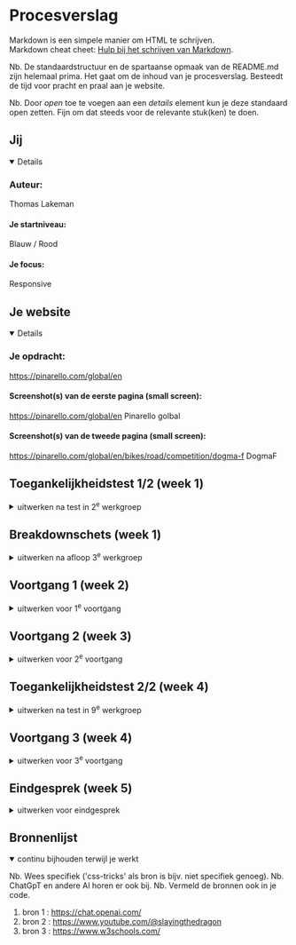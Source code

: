 # Procesverslag
Markdown is een simpele manier om HTML te schrijven.  
Markdown cheat cheet: [Hulp bij het schrijven van Markdown](https://github.com/adam-p/markdown-here/wiki/Markdown-Cheatsheet).

Nb. De standaardstructuur en de spartaanse opmaak van de README.md zijn helemaal prima. Het gaat om de inhoud van je procesverslag. Besteedt de tijd voor pracht en praal aan je website.

Nb. Door *open* toe te voegen aan een *details* element kun je deze standaard open zetten. Fijn om dat steeds voor de relevante stuk(ken) te doen.





## Jij

<details open>

  ### Auteur:
  Thomas Lakeman

  #### Je startniveau:
  Blauw / Rood

  #### Je focus:
  Responsive
 
</details>





## Je website

<details open>

  ### Je opdracht:
  https://pinarello.com/global/en 

  #### Screenshot(s) van de eerste pagina (small screen): 
 https://pinarello.com/global/en Pinarello golbal 

  #### Screenshot(s) van de tweede pagina (small screen):
  https://pinarello.com/global/en/bikes/road/competition/dogma-f DogmaF
 
</details>



## Toegankelijkheidstest 1/2 (week 1)

<details>
  <summary>uitwerken na test in 2<sup>e</sup> werkgroep</summary>

  ### Bevindingen
  Ik heb de toegankelijk getest van de Pinarello website. 
  Wat ik heb ervaren is dat de voice over heel snel eigenlijk veel te snel de linkjes voor las. 
  ik heb die toen meteen langzamer gezet om het beter te kunnen volgen. Het is heel lastig om te volgen en eigenlijk niet te doen.

</details>


## Breakdownschets (week 1)

<details>
  <summary>uitwerken na afloop 3<sup>e</sup> werkgroep</summary>

   ### Bevindingen
Ik heb deze week gekeken naar de opbouw van mijn html en gekeken of er nog onerdelen verbeterd moesten worden of nog niet semantisch correct waren. Om daar bij te helpen heb ik een break down schets gemaakt van de pagina. Dit hebben we gedaan om snel een overzicht te krijgen waar je gobaal welke code waar voor nodig hebt. 

  ### de hele pagina: 
  <img src="readme-images/Schets1.png" width="375px" alt="breakdown van de hele pagina">
</details>





## Voortgang 1 (week 2)

<details>
  <summary>uitwerken voor 1<sup>e</sup> voortgang</summary>

  ### Stand van zaken
  Waar ik vooral deze week tegen aan liep was het maken van de navigatie. Ik had de code genomen uit de flexbox opdracht die we moesten maken en probeerde die om te bouwen naar wat toepasselijk was voor mij. Ook heb ik samen met Lin mijn html gecontroleerd en ik moest in de naviagtie gebruik maken van een a en 1 keer een button inplaats van alleen maar de a. ook hebben we gekeken naar het gebruik van de h1,h2,h3. Ik twijfelde hier zelf over of ik ze goed gebruikte. Ik had ze niet fout maar de extra uitleg van Lin hielp wel.
</details>





## Voortgang 2 (week 3)

<details>
  <summary>uitwerken voor 2<sup>e</sup> voortgang</summary>

  ### Stand van zaken
  In het tweede voortgangs gesprek liepen we voornamelijk mijn code door om te kijken naar verbeteringen en of er fouten in zaten. Ik had die dag daarvoor een aantal vragen gesteld en liep ik tegen een aantal punten aan. Zoals bijvoorbeeld het mijn footer. ik moest een flexbox in een flexbox maken en naar mijn gevoel ging dat niet goed maar aan het eind van de les was het me gelukt en stond de footer voor een groot deel. Ook hadden we de planning voor de rest van de weken daargenomen en gekeken waar ik stodn en wat ik nog moest doen. 

</details>




## Toegankelijkheidstest 2/2 (week 4)

<details>
  <summary>uitwerken na test in 9<sup>e</sup> werkgroep</summary>

  ### Bevindingen
We hadden in de les niet de toegangelijkstest gedaan. Inplaats daarvan heb ik wel vragen kunnen stellen. Zo heb ik een flexbox probleem kunnen oplossen die met een @media niet van row naar collum wilde gaan en heb ik de positie van elementen in de flexbox kunnen aanpassen en oplossen. Nu staat alle goed in de flexboxen.

Hieronder staat de toegankelijkheids test.

  <img src="readme-images/wcag-p1.png" width="375px" alt="toegankelijkheids test pagina 1">

  <img src="readme-images/wcag-p2.png" width="375px" alt="toegankelijkheids test pagina 2">

  <img src="readme-images/wcag-p3.png" width="375px" alt="toegankelijkheids test pagina 3">

  <img src="readme-images/wcag-p4.png" width="375px" alt="toegankelijkheids test pagina 4">

   <img src="readme-images/wcag-p5.png" width="375px" alt="toegankelijkheids test pagina 5">

</details>




## Voortgang 3 (week 4)

<details>
  <summary>uitwerken voor 3<sup>e</sup> voortgang</summary>

  ### Stand van zaken
  Ik liep deze week nog te het maken van mijn class rij aan. Het lukte me niet om ze perfect naast elkaar te krijgen. Door wat hulp en het gebruik van een div's is het uiteindelijk toch gelukt. OOk liep ik vast op het maken van mijn interactie. Ik begrep niet wat ik fout deed en waar de fout zat. Na wat hulp van Lynn kwamen we er achter wat hetprobleem was en waar het fout ging. Gelukkig heb ik het optijd kunnen oplossen omdat ik best wat stress door kreeg dat het maar niet lukte.
</details>





## Eindgesprek (week 5)

<details>
  <summary>uitwerken voor eindgesprek</summary>

  ### Je uitkomst - karakteristiek screenshots:
  <img src="readme-images/p1.png" width="375px" alt="uitomst opdracht 1">
  <img src="readme-images/p11.png" width="375px" alt="uitomst opdracht 1">
  <img src="readme-images/p12.png" width="375px" alt="uitomst opdracht 1">
  <img src="readme-images/p13.png" width="375px" alt="uitomst opdracht 1">
  <img src="readme-images/p14.png" width="375px" alt="uitomst opdracht 1">
  <img src="readme-images/p15.png" width="375px" alt="uitomst opdracht 1">
  <img src="readme-images/p16.png" width="375px" alt="uitomst opdracht 1">

Hierboven staat in screenshots mijn eerste pagina. 
Hierboven staat in screenshots mijn tweede pagina. 

  <img src="readme-images/p2.png" width="375px" alt="uitomst opdracht 1">
  <img src="readme-images/p21.png" width="375px" alt="uitomst opdracht 1">
  <img src="readme-images/p22.png" width="375px" alt="uitomst opdracht 1">
  <img src="readme-images/p23.png" width="375px" alt="uitomst opdracht 1">
  <img src="readme-images/p24.png" width="375px" alt="uitomst opdracht 1">
  <img src="readme-images/p25.png" width="375px" alt="uitomst opdracht 1">
  <img src="readme-images/p26.png" width="375px" alt="uitomst opdracht 1">
  <img src="readme-images/p27.png" width="375px" alt="uitomst opdracht 1">

  ### Dit ging goed/Heb ik geleerd: 
  Ik heb echt enrom veel geleerd afgelopen maand en ik heb meer vertrouwen gekregen in mijn kunnen qua code en meer plezier. Ik wilde perce responsive leren omdat me die handig van pas lijkt te komen bij het maken van mijn portfolio. Waar ik het meerst van heb geleerd en waar ik het meest me heb gestrugeld is de opmaak van mijn flexboxen en de interactie daarmee. 

  <img src="readme-images/flexbox.png" width="375px" alt="top">
  <img src="readme-images/flexjava.png" width="375px" alt="top">


  ### Dit was lastig/Is niet gelukt:
  Wat me nog niet gelukt was is om in de titel en in mijn class rij de h1 en de h4 voor het eerste gedeelde solide te maken en voor het tweede gedeelte transparant te maken. IK denk dat ik er misschien een div van had moeten maken om het op te kunnen lossen alleen wist ik dat niet zeker. Ook was het me nog niet gelukt om de carrousel perfect uit te lijnen. Ik wit niet waarom en kwam er eigenlijk ook pas laat achter dat het niet perfect uitgeleind was. Door de tijdsdruk had ik eigenlijk nog mijn code willen nalopen en controleren en misschien nog willen aanpassen of vebeteren alleen zat dat er helaas niet meer in.

  <img src="readme-images/dikte.png" width="375px" alt="bummer">
  <img src="readme-images/diktetwee.png" width="375px" alt="bummer">
  <img src="readme-images/perfect.png" width="375px" alt="bummer">
</details>





## Bronnenlijst

<details open>
  <summary>continu bijhouden terwijl je werkt</summary>

  Nb. Wees specifiek ('css-tricks' als bron is bijv. niet specifiek genoeg). 
  Nb. ChatGpT en andere AI horen er ook bij.
  Nb. Vermeld de bronnen ook in je code.

  1. bron 1 : https://chat.openai.com/
  2. bron 2 : https://www.youtube.com/@slayingthedragon
  3. bron 3 : https://www.w3schools.com/

</details>